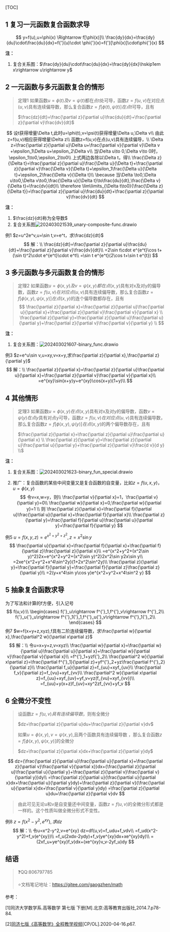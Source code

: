 

[TOC]

## 1 复习一元函数复合函数求导

$$
y=f(u),u=\phi(x) \Rightarrow f[\phi(x)]\\
\frac{dy}{dx}=\frac{dy}{du}\cdot\frac{du}{dx}=f{'}(u)\cdot \phi{'}(x)=f{'}[\phi(x)]\cdot\phi{'}(x)
$$

**注：**

1. 复合关系图：$\frac{dy}{du}\cdot\frac{du}{dx}=\frac{dy}{dx}\hskip1em x\rightarrow u\rightarrow y$

   

## 2 一元函数与多元函数复合的情形

> 定理1 如果函数$u=\phi(t)及v=\psi(t)$都在点t处可导，函数$z=f(u,v)$在对应点$(u,v)$具有连续偏导数，那么复合函数$z=f[\phi(t),\psi(t)]在点t$可导，且有
>
> $\frac{dz}{dt}=\frac{\partial z}{\partial u}\frac{du}{dt}+\frac{\partial z}{\partial v}\frac{dv}{dt}$

$$
设t获得增量\Delta t,此时u=\phi(t),v=\psi(t)获得增量\Delta u,\Delta v\\
由此z=f(u,v)相应获得增量\Delta z\\
函数z=f(u,v)在点(u,v)具有连续偏导，\\
\Delta z=\frac{\partial z}{\partial u}\Delta u+\frac{\partial v}{\partial v}\Delta v +\epsilon_1\Delta u+\epsilon_2\Delta v\\
当\Delta u\to 0,\Delta v\to 0时，\epsilon_1\to0,\epsilon_2\to0\\
上式两边各除以\Delta t，得\\
\frac{\Delta z}{\Delta t}=\frac{\partial z}{\partial u}\frac{\Delta u}{\Delta t}+\frac{\partial z}{\partial v}\frac{\Delta v}{\Delta t}+\epsilon_1\frac{\Delta u}{\Delta t}+\epsilon_2\frac{\Delta v}{\Delta t}\\
\because 当\Delta \to0,\Delta u\to0,\Delta v\to0,\frac{\Delta u}{\Delta t}\to\frac{du}{dt},\frac{\Delta v}{\Delta t}=\frac{dv}{dt}\\
\therefore \lim\limits_{\Delta t\to0}{\frac{\Delta z}{\Delta t}}=\frac{\partial z}{\partial u}\frac{du}{dt}+\frac{\partial z}{\partial v}\frac{dv}{dt}
$$

**注：**

1. $\frac{dz}{dt}称为全导数$
2. 复合关系图![202403021539_unary-composite-func.drawio](/Users/gaogzhen/baiduSyncdisk/study/math/note/09多元函数微分法及其应用/images/202403021539_unary-composite-func.drawio.png)

例1 $z=u^2e^v,u=\sin t,v=e^t，求\frac{dz}{dt}$
$$
解：\\
\frac{dz}{dt}=\frac{\partial z}{\partial u}\frac{du}{dt}+\frac{\partial z}{\partial v}\frac{dv}{dt}\\
=2\sin t\cdot e^{e^t}\cos t+(\sin t)^2\cdot e^{e^t}\cdot e^t\\
=\sin t e^{e^t}(2\cos t+\sin t e^{t})
$$


## 3 多元函数与多元函数复合的情形

> 定理2 如果函数$u=\phi(x,y)及v=\psi(x,y)都在点(x,y)$具有对x及对y的偏导数，函数$z=f(u,v)在对应点(u,v)$具有连续偏导数，那么复合函数$z=f[\phi(x,y),\psi(x,y)]在点(x,y)$的连个偏导数都存在，且有
> $$
> \frac{\partial z}{\partial x}=\frac{\partial z}{\partial u}\frac{\partial u}{\partial x}+\frac{\partial z}{\partial v}\frac{\partial v}{\partial x} \\
> \frac{\partial z}{\partial y}=\frac{\partial z}{\partial u}\frac{\partial u}{\partial y}+\frac{\partial z}{\partial v}\frac{\partial v}{\partial y} \\
> $$



**注：**

1. 复合关系图：![202403021607-binary_func.drawio](/Users/gaogzhen/baiduSyncdisk/study/math/note/09多元函数微分法及其应用/images/202403021607-binary_func.drawio.png)

例3  $z=e^u\sin v,u=xy,v=x+y,求\frac{\partial z}{\partial x},\frac{\partial z}{\partial y}$
$$
解：\\
\frac{\partial z}{\partial x}=\frac{\partial z}{\partial u}\frac{\partial u}{\partial x}+\frac{\partial z}{\partial v}\frac{\partial v}{\partial x}\\
=e^{xy}\sin(x+y)y+e^{xy}\cos(x+y)(1+y)\\
$$


## 4 其他情形

> 定理3 如果函数$u=\phi(x,y)在点(x,y)$具有对x及对y的偏导数，函数$v=\psi(y)在点y$具有对点y可导，函数$z=f(u,v)在对应点(u,v)$具有连续偏导数，那么复合函数$z=f[\phi(x,y),\psi(y)]在点(x,y)$的两个偏导数存在，且有
>
> $\frac{\partial z}{\partial x}=\frac{\partial z}{\partial u}\frac{\partial u}{\partial x} \\
> \frac{\partial z}{\partial y}=\frac{\partial z}{\partial u}\frac{\partial u}{\partial y}+\frac{\partial z}{\partial v}\frac{d v}{d y} \\$

**注：**

1. 复合关系图：![202403021623-binary_fun_special.drawio](/Users/gaogzhen/baiduSyncdisk/study/math/note/09多元函数微分法及其应用/images/202403021623-binary_fun_special.drawio.png)

2. 推广：复合函数的某些中间变量又是复合函数的自变量，比如$z=f(u,x,y)，u=\phi(x,y)$
   $$
   令v=x,w=y，则\\
   \frac{\partial v}{\partial x}=1，\frac{\partial v}{\partial y}=0\\
   \frac{\partial w}{\partial x}=0,\frac{\partial w}{\partial y}=1 \\
   则 \frac{\partial z}{\partial x}=\frac{\partial f}{\partial u}\frac{\partial u}{\partial x}+\frac{\partial f}{\partial x}\\
   \frac{\partial z}{\partial y}=\frac{\partial f}{\partial u}\frac{\partial u}{\partial y}+\frac{\partial f}{\partial y}
   $$

例5 $u=f(x,y,z)=e^{x^2+y^2+z^2},z=x^2\sin y$
$$
\frac{\partial u}{\partial x}=\frac{\partial f}{\partial x}+\frac{\partial f}{\partial z}\frac{\partial z}{\partial x}\\
=e^{x^2+y^2+(x^2\sin y)^2}2x+e^{x^2+y^2+(x^2\sin y)^2}2x^2\sin y2x\sin y\\
=2xe^{x^2+y^2+x^4\sin^2y}(1+2x^2\sin^2y)\\
\frac{\partial z}{\partial y}=\frac{\partial f}{\partial y}+\frac{\partial f}{\partial z}\frac{\partial z}{\partial y}\\
=2(y+x^4\sin y\cos y)e^{x^2+y^2+x^4\sin^2 y}
$$


## 5 抽象复合函数求导

为了写法和计算的f方便，引入记号
$$
f(u,v):\\
\begin{cases}
f{'}_u\rightarrow f^{'}_1,f^{'}_v\rightarrow f^{'}_2\\
f{'}_u{'}_u\rightarrow f^{'}_1{'}_1,f^{'}_u{'}_v\rightarrow f^{'}_1{'}_2\\
\end{cases}
$$
例7 $w=f(x+y+z,xyz),f具有二阶连续偏导数，求\frac{\partial w}{\partial x},\frac{\partial^2 w}{\partial x\partial z}$
$$
解：\\
令u=x+y+z,v=xyz\\
\frac{\partial w}{\partial x}=\frac{\partial w}{\partial u}\frac{\partial u}{\partial x}+\frac{\partial w}{\partial v}\frac{\partial v}{\partial x}\\
=f^{'}_1+yzf{'}_2\\
\frac{\partial^2 w}{\partial x\partial z}=\frac{\partial f^{'}_1}{\partial z}+yf^{'}_2+yz\frac{\partial f^{'}_2}{\partial z}\\
\frac{\partial f_u}{\partial z}=f_{uu}+xyf_{uv}\\
\frac{\partial f_v}{\partial z}=f_{vu}+xyf_{vv}\\
\frac{\partial^2 w}{\partial x\partial z}=f_{uu}+xyf_{uv}+yf_v+yz(f_{vu}+xyf_{vv})\\
=f_{uu}+y(x+z)f_{uv}+xy^2zf_{vv}+yf_v
$$

## 6 全微分不变性

> 设函数$z=f(u,v)具有连续偏导数$，则有全微分
>
> $dz=\frac{\partial z}{\partial u}du+\frac{\partial z}{\partial v}dv$
>
> 如果$u=\phi(x,y),v=\psi(x,y)$,且两个函数具有连续偏导数 ，那么复合函数$z=f[\phi(x,y),\psi(x,y)]$的全微分
>
> $dz=\frac{\partial z}{\partial x}dx+\frac{\partial z}{\partial y}dy$

$$
dz=(\frac{\partial z}{\partial u}\frac{\partial u}{\partial x}+\frac{\partial z}{\partial v}\frac{\partial v}{\partial x})dx+(\frac{\partial z}{\partial u}\frac{\partial u}{\partial y}+\frac{\partial z}{\partial v}\frac{\partial v}{\partial y})dy\\
=\frac{\partial z}{\partial u}(\frac{\partial u}{\partial x}dx+\frac{\partial u}{\partial y}dy)+\frac{\partial z}{\partial v}(\frac{\partial u}{\partial x}dx+\frac{\partial v}{\partial y}dy)
=\frac{\partial z}{\partial u}du+\frac{\partial z}{\partial v}dv
$$

> 由此可见无论u和v是自变量还中间变量，函数$z=f(u,v)$的全微分形式都是一样的。这个性质叫做全微分形式不变性。

例8 $z=f(x^2-y^2,e^{xy}),求dz$
$$
解：\\
令u=x^2-y^2,v=e^{xy}
dz=df(u,v)=f_udu+f_vdv\\
=f_ud(x^2-y^2)+f_v(e^{xy})\\
=f_u(2xdx-2ydy)+f_v(ye^{xy}dx+xe^{xy}dy)\\
=(2xf_u+ye^{xy}f_v)dx+(xe^{xy}v_v-2yf_u)dy
$$


## 结语

> :question:QQ:806797785
>
> :star:文档笔记地址：<https://gitee.com/gaogzhen/math>

参考：

[1]同济大学数学系.高等数学 第七版 下册[M].北京:高等教育出版社,2014.7.p78-84.

[2]<a href="https://www.bilibili.com/video/BV1864y1T7Ks">同济七版《高等数学》全程教学视频</a>[CP/OL].2020-04-16.p67.

